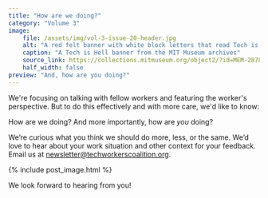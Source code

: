 ```yaml
---
title: "How are we doing?"
category: "Volume 3"
image:
    file: /assets/img/vol-3-issue-20-header.jpg
    alt: "A red felt banner with white block letters that read Tech is Hell"
    caption: "A Tech is Hell banner from the MIT Museum archives"
    source_link: https://collections.mitmuseum.org/object2/?id=MEM-2878
    half_width: false
preview: "And, how are you doing?"
---
```


We're focusing on talking with fellow workers and featuring the worker's perspective. But to do this effectively and with more care, we'd like to know:

How are we doing? And more importantly, how are _you_ doing?

We’re curious what you think we should do more, less, or the same. We’d love to hear about your work situation and other context for your feedback. Email us at newsletter@techworkerscoalition.org.

<!-- DO NOT remove the excerpt tag -->
<!--excerpt-->
<!-- remaining content goes below here -->

<!-- DO NOT remove the header image -->
{% include post_image.html %}

We look forward to hearing from you!
